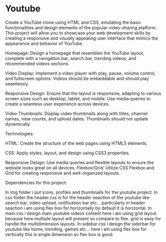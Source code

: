 # Youtube
Create a YouTube clone using HTML and CSS, emulating the basic functionalities and design elements of the popular video-sharing platform. This project will allow you to showcase your web development skills by creating a responsive and visually appealing user interface that mimics the appearance and behavior of YouTube.

Homepage: Design a homepage that resembles the YouTube layout, complete with a navigation bar, search bar, trending videos, and recommended videos sections.

Video Display: Implement a video player with play, pause, volume control, and fullscreen options. Videos should be embeddable and should play seamlessly.

Responsive Design: Ensure that the layout is responsive, adapting to various screen sizes such as desktop, tablet, and mobile. Use media queries to create a seamless user experience across devices.

Video Thumbnails: Display video thumbnails along with titles, channel names, view counts, and upload dates. Thumbnails should not update dynamically.

Technologies:

HTML: Create the structure of the web pages using HTML5 elements.

CSS: Apply styles, layout, and design using CSS3 properties.

Responsive Design: Use media queries and flexible layouts to ensure the website looks great on all devices.
Flexbox/Grid: Utilize CSS Flexbox and Grid for creating responsive and well-organized layouts.

Dependencies for this project:

In Img folder i put icons, profiles and thumbnails for the youtube project.
In css folder the header.css is for the header seaction of the youtube like search bar, video upload, notification bar etc... particularly in header seaction i am using flex box for horizontally by default it is horizontal.
In main.css i design main youtube videos content here i am using grid layout because here multiple layout will present so compare to flex. grid is easy for handle the multidimension layouts.
In sidebar.css i design the siderbar for youtube like home, trending, games etc... here i am using flex box for vertically this is single dimension so flex box is good.
